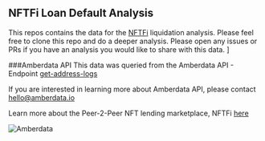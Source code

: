 ## NFTFi Loan Default Analysis

This repos contains the data for the [NFTFi](https://nftfi.com/) liquidation analysis.  Please feel free to clone this repo and do a deeper analysis.  Please open any issues or PRs if you have an analysis you would like to share with this data. ]

###Amberdata API 
This data was queried from the Amberdata API - Endpoint [get-address-logs](https://docs.amberdata.io/reference/get-address-logs)

If you are interested in learning more about Amberdata API, please contact <hello@amberdata.io>

Learn more about the Peer-2-Peer NFT lending marketplace, NFTFi [here](https://nftfi.com/how-it-works/) 

![Amberdata](https://mma.prnewswire.com/media/1730134/amberdata_Logo.jpg?p=facebook)


